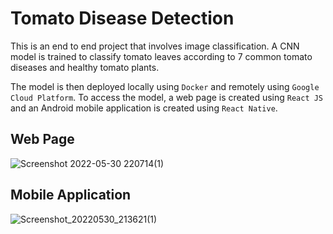 # Tomato Disease Detection
This is an end to end project that involves image classification. A CNN model is trained to classify tomato leaves according to 7 common tomato diseases and healthy tomato plants.

The model is then deployed locally using `Docker` and remotely using `Google Cloud Platform`. To access the model, a web page is created using `React JS` and an Android mobile application is created using `React Native`.

## Web Page
![Screenshot 2022-05-30 220714(1)](https://user-images.githubusercontent.com/21691211/171020296-97dcc7c1-8f43-430a-b2ea-1ddd60622334.png)

## Mobile Application
![Screenshot_20220530_213621(1)](https://user-images.githubusercontent.com/21691211/171020330-ee6b21ff-000a-40f8-a887-9a09cd913671.png)
